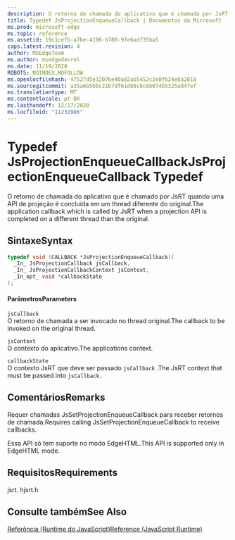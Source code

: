 ```yaml
---
description: O retorno de chamada do aplicativo que é chamado por JsRT quando uma API de projeção é concluída em um thread diferente do original.
title: Typedef JsProjectionEnqueueCallback | Documentos da Microsoft
ms.prod: microsoft-edge
ms.topic: reference
ms.assetid: 19c1cefb-a7be-4196-b780-9fe6adf35ba5
caps.latest.revision: 4
author: MSEdgeTeam
ms.author: msedgedevrel
ms.date: 11/19/2020
ROBOTS: NOINDEX,NOFOLLOW
ms.openlocfilehash: 47527d5e32076e40a82ab5452c2e0f624e8a2818
ms.sourcegitcommit: a35a6b5bbc21b7df61d08cbc6b074b5325ad4fef
ms.translationtype: MT
ms.contentlocale: pt-BR
ms.lasthandoff: 12/17/2020
ms.locfileid: "11231986"
---
```

# <span data-ttu-id="065aa-103">Typedef JsProjectionEnqueueCallback</span><span class="sxs-lookup"><span data-stu-id="065aa-103">JsProjectionEnqueueCallback Typedef</span></span>

<span data-ttu-id="065aa-104">O retorno de chamada do aplicativo que é chamado por JsRT quando uma API de projeção é concluída em um thread diferente do original.</span><span class="sxs-lookup"><span data-stu-id="065aa-104">The application callback which is called by JsRT when a projection API is completed on a different thread than the original.</span></span>  
  
## <span data-ttu-id="065aa-105">Sintaxe</span><span class="sxs-lookup"><span data-stu-id="065aa-105">Syntax</span></span>  
  
```cpp  
typedef void (CALLBACK *JsProjectionEnqueueCallback)(  
  _In_ JsProjectionCallback jsCallback,  
  _In_ JsProjectionCallbackContext jsContext,  
  _In_opt_ void *callbackState  
);  
```  
  
#### <span data-ttu-id="065aa-106">Parâmetros</span><span class="sxs-lookup"><span data-stu-id="065aa-106">Parameters</span></span>  
 `jsCallback`  
 <span data-ttu-id="065aa-107">O retorno de chamada a ser invocado no thread original.</span><span class="sxs-lookup"><span data-stu-id="065aa-107">The callback to be invoked on the original thread.</span></span>  
  
 `jsContext`  
 <span data-ttu-id="065aa-108">O contexto do aplicativo.</span><span class="sxs-lookup"><span data-stu-id="065aa-108">The applications context.</span></span>  
  
 `callbackState`  
 <span data-ttu-id="065aa-109">O contexto JsRT que deve ser passado `jsCallback` .</span><span class="sxs-lookup"><span data-stu-id="065aa-109">The JsRT context that must be passed into `jsCallback`.</span></span>  
  
## <span data-ttu-id="065aa-110">Comentários</span><span class="sxs-lookup"><span data-stu-id="065aa-110">Remarks</span></span>  
 <span data-ttu-id="065aa-111">Requer chamadas JsSetProjectionEnqueueCallback para receber retornos de chamada.</span><span class="sxs-lookup"><span data-stu-id="065aa-111">Requires calling JsSetProjectionEnqueueCallback to receive callbacks.</span></span>  
  
 <span data-ttu-id="065aa-112">Essa API só tem suporte no modo EdgeHTML.</span><span class="sxs-lookup"><span data-stu-id="065aa-112">This API is supported only in EdgeHTML mode.</span></span>  
  
## <span data-ttu-id="065aa-113">Requisitos</span><span class="sxs-lookup"><span data-stu-id="065aa-113">Requirements</span></span>  
 <span data-ttu-id="065aa-114">jsrt. h</span><span class="sxs-lookup"><span data-stu-id="065aa-114">jsrt.h</span></span>  
  
## <span data-ttu-id="065aa-115">Consulte também</span><span class="sxs-lookup"><span data-stu-id="065aa-115">See Also</span></span>  
 [<span data-ttu-id="065aa-116">Referência (Runtime do JavaScript)</span><span class="sxs-lookup"><span data-stu-id="065aa-116">Reference (JavaScript Runtime)</span></span>](../chakra-hosting/reference-javascript-runtime.md)
